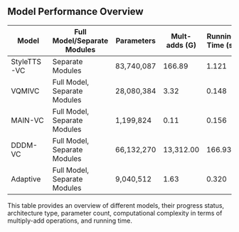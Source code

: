 ## Model Performance Overview

| Model       |Full Model/Separate Modules  | Parameters  | Mult-adds (G) | Running Time (s) |
|------------|-----------------------------|-------------|---------------|------------------|
| StyleTTS-VC | Separate Modules           | 83,740,087  | 166.89        | 1.121            |
| VQMIVC      | Full Model, Separate Modules | 28,080,384  | 3.32          | 0.148            |
| MAIN-VC     | Full Model, Separate Modules | 1,199,824   | 0.11          | 0.156            |
| DDDM-VC     | Full Model, Separate Modules | 66,132,270  | 13,312.00     | 166.938          |
| Adaptive    | Full Model, Separate Modules | 9,040,512   | 1.63          | 0.320            |

This table provides an overview of different models, their progress status, architecture type, parameter count, computational complexity in terms of multiply-add operations, and running time.

